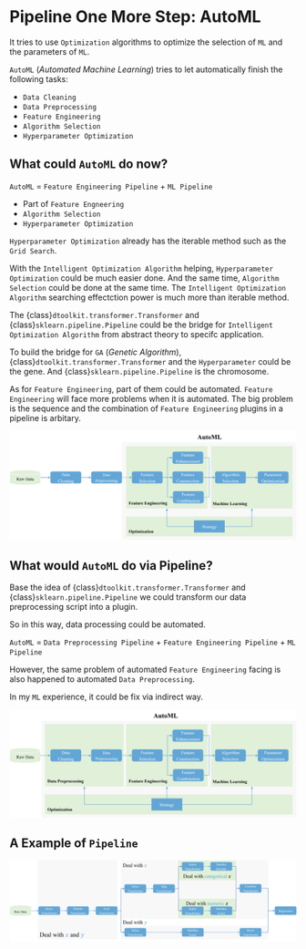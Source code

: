 # Pipeline One More Step: AutoML

It tries to use `Optimization` algorithms to optimize the selection of `ML` and the parameters of `ML`.

`AutoML` (*Automated Machine Learning*) tries to let automatically finish the following tasks:

- `Data Cleaning`
- `Data Preprocessing`
- `Feature Engineering`
- `Algorithm Selection`
- `Hyperparameter Optimization`

## What could `AutoML` do now?

`AutoML` = `Feature Engineering Pipeline` + `ML Pipeline`

- Part of `Feature Engneering`
- `Algorithm Selection`
- `Hyperparameter Optimization`

`Hyperparameter Optimization` already has the iterable method such as the `Grid Search`.

With the `Intelligent Optimization Algorithm` helping, `Hyperparameter Optimization` could be much easier done.
And the same time, `Algorithm Selection` could be done at the same time. The `Intelligent Optimization Algorithm` searching effectction power is much more than iterable method.

The {class}`dtoolkit.transformer.Transformer` and {class}`sklearn.pipeline.Pipeline` could be the bridge for `Intelligent Optimization Algorithm` from abstract theory to specifc application.

To build the bridge for `GA` (*Genetic Algorithm*), {class}`dtoolkit.transformer.Transformer` and the `Hyperparameter` could be the gene. And {class}`sklearn.pipeline.Pipeline` is the chromosome.

As for `Feature Engineering`, part of them could be automated. `Feature Engineering` will face more problems when it is automated. The big problem is the sequence and the combination of `Feature Engineering` plugins in a pipeline is arbitary.

![Basic AutoML workflow](../_static/basic-automl-workflow.png)

## What would `AutoML` do via Pipeline?

Base the idea of {class}`dtoolkit.transformer.Transformer` and {class}`sklearn.pipeline.Pipeline` we could transform our data preprocessing script into a plugin.

So in this way, data processing could be automated.

`AutoML` = `Data Preprocessing Pipeline` + `Feature Engineering Pipeline` + `ML Pipeline`

However, the same problem of automated `Feature Engineering` facing is also happened to automated `Data Preprocessing`.

In my `ML` experience, it could be fix via indirect way.

![Complete AutoML workflow](../_static/complete-automl-workflow.png)

## A Example of `Pipeline`

![Store data pipeline](../_static/store-data-pipeline.png)
